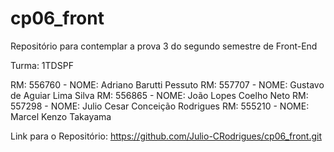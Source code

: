 # cp06_front
Repositório para contemplar a prova 3 do segundo semestre de Front-End

Turma: 1TDSPF

RM: 556760 - NOME: Adriano Barutti Pessuto
RM: 557707 - NOME: Gustavo de Aguiar Lima Silva
RM: 556865 - NOME: João Lopes Coelho Neto
RM: 557298 - NOME: Julio Cesar Conceição Rodrigues
RM: 555210 - NOME: Marcel Kenzo Takayama

Link para o Repositório: https://github.com/Julio-CRodrigues/cp06_front.git
